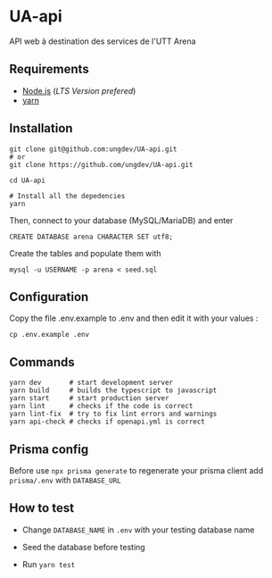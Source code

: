 # UA-api

API web à destination des services de l'UTT Arena

## Requirements

- [Node.js](https://nodejs.org/) (_LTS Version prefered_)
- [yarn](https://yarnpkg.com/)

## Installation

```
git clone git@github.com:ungdev/UA-api.git
# or
git clone https://github.com/ungdev/UA-api.git

cd UA-api

# Install all the depedencies
yarn
```

Then, connect to your database (MySQL/MariaDB) and enter

```
CREATE DATABASE arena CHARACTER SET utf8;
```

Create the tables and populate them with

```
mysql -u USERNAME -p arena < seed.sql
```

## Configuration

Copy the file .env.example to .env and then edit it with your values :

```
cp .env.example .env
```

## Commands

```
yarn dev       # start development server
yarn build     # builds the typescript to javascript
yarn start     # start production server
yarn lint      # checks if the code is correct
yarn lint-fix  # try to fix lint errors and warnings
yarn api-check # checks if openapi.yml is correct
```

## Prisma config

Before use `npx prisma generate` to regenerate your prisma client add `prisma/.env` with `DATABASE_URL`

## How to test

- Change `DATABASE_NAME` in `.env` with your testing database name

- Seed the database before testing

- Run `yarn test`
